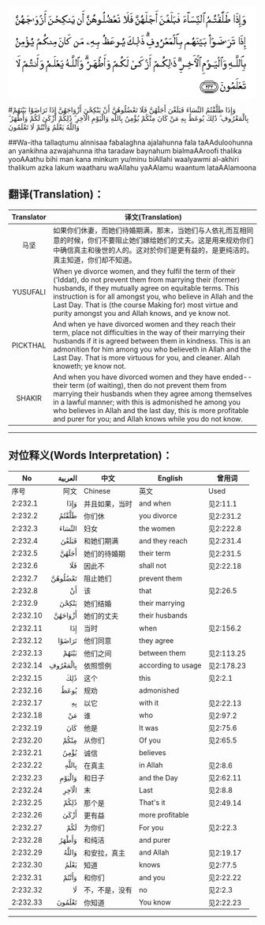 ![002:232](images/002_232.gif)

#وَإِذَا طَلَّقْتُمُ النِّسَاءَ فَبَلَغْنَ أَجَلَهُنَّ فَلَا تَعْضُلُوهُنَّ أَنْ يَنْكِحْنَ أَزْوَاجَهُنَّ إِذَا تَرَاضَوْا بَيْنَهُمْ بِالْمَعْرُوفِ ۗ ذَٰلِكَ يُوعَظُ بِهِ مَنْ كَانَ مِنْكُمْ يُؤْمِنُ بِاللَّهِ وَالْيَوْمِ الْآخِرِ ۗ ذَٰلِكُمْ أَزْكَىٰ لَكُمْ وَأَطْهَرُ ۗ وَاللَّهُ يَعْلَمُ وَأَنْتُمْ لَا تَعْلَمُونَ 

##Wa-itha tallaqtumu alnnisaa fabalaghna ajalahunna fala taAAduloohunna an yankihna azwajahunna itha taradaw baynahum bialmaAAroofi thalika yooAAathu bihi man kana minkum yu/minu biAllahi waalyawmi al-akhiri thalikum azka lakum waatharu waAllahu yaAAlamu waantum lataAAlamoona 

## 翻译(Translation)：

| Translator | 译文(Translation)                                            |
| :--------: | ------------------------------------------------------------ |
|    马坚    | 如果你们休妻，而她们待婚期满，那末，当她们与人依礼而互相同意的时候，你们不要阻止她们嫁给她们的丈夫。这是用来规劝你们中确信真主和後世的人的。这对於你们是更有益的，是更纯洁的。真主知道，你们却不知道。 |
|  YUSUFALI  | When ye divorce women, and they fulfil the term of their ('Iddat), do not prevent them from marrying their (former) husbands, if they mutually agree on equitable terms. This instruction is for all amongst you, who believe in Allah and the Last Day. That is (the course Making for) most virtue and purity amongst you and Allah knows, and ye know not. |
|  PICKTHAL  | And when ye have divorced women and they reach their term, place not difficulties in the way of their marrying their husbands if it is agreed between them in kindness. This is an admonition for him among you who believeth in Allah and the Last Day. That is more virtuous for you, and cleaner. Allah knoweth; ye know not. |
|   SHAKIR   | And when you have divorced women and they have ended-- their term (of waiting), then do not prevent them from marrying their husbands when they agree among themselves in a lawful manner; with this is admonished he among you who believes in Allah and the last day, this is more profitable and purer for you; and Allah knows while you do not know. |

---

## 对位释义(Words Interpretation)：

| No   | العربية | 中文    | English | 曾用词 |
| ---- | ------: | ------- | ------- | ------ |
| 序号 |    阿文 | Chinese | 英文    | Used   |
| 2:232.1  | وَإِذَا     | 并且如果，当时     | and when           | 见2:11.1   |
| 2:232.2  | طَلَّقْتُمُ    | 你们休             | you divorce        | 见2:231.2  |
| 2:232.3  | النِّسَاءَ   | 妇女               | the women          | 见2:222.8  |
| 2:232.4  | فَبَلَغْنَ    | 和她们期满         | and they reach     | 见2:231.4  |
| 2:232.5  | أَجَلَهُنَّ    | 她们的待婚期       | their term         | 见2:231.5  |
| 2:232.6  | فَلَا      | 因此不             | shall not          | 见2:22.18  |
| 2:232.7  | تَعْضُلُوهُنَّ  | 阻止她们           | prevent them       |            |
| 2:232.8  | أَنْ       | 该                 | that               | 见2:26.5   |
| 2:232.9  | يَنْكِحْنَ    | 她们结婚           | their marrying     |            |
| 2:232.10 | أَزْوَاجَهُنَّ  | 她们的丈夫         | their husbands     |            |
| 2:232.11 | إِذَا      | 当时               | when               | 见2:156.2  |
| 2:232.12 | تَرَاضَوْا   | 他们同意           | they agree         |            |
| 2:232.13 | بَيْنَهُمْ    | 他们之间           | between them       | 见2:113.25 |
| 2:232.14 | بِالْمَعْرُوفِ | 依照惯例           | according to usage | 见2:178.23 |
| 2:232.15 | ذَٰلِكَ      | 这个           | this               | 见2:2.1    |
| 2:232.16 | يُوعَظُ     | 规劝               | admonished         |            |
| 2:232.17 | بِهِ       | 以它               | with it            | 见2:22.13  |
| 2:232.18 | مَنْ       | 谁                 | who                | 见2:97.2   |
| 2:232.19 | كَانَ      | 他是               | It was             | 见2:75.6   |
| 2:232.20 | مِنْكُمْ     | 从你们             | Of you             | 见2:65.5   |
| 2:232.21 | يُؤْمِنُ     | 诚信               | believes           |            |
| 2:232.22 | بِاللَّهِ    | 在真主         | in Allah           | 见2:8.6    |
| 2:232.23 | وَالْيَوْمِ   | 和日子             | and the Day        | 见2:62.11  |
| 2:232.24 | الْآخِرِ    | 末                 | Last               | 见2:8.8    |
| 2:232.25 | ذَٰلِكُمْ     | 那个是             | That's it          | 见2:49.14  |
| 2:232.26 | أَزْكَىٰ     | 更有益             | more profitable    |            |
| 2:232.27 | لَكُمْ      | 为你们             | For you            | 见2:22.3   |
| 2:232.28 | وَأَطْهَرُ    | 和纯洁             | and purer          |            |
| 2:232.29 | وَاللَّهُ    | 和安拉，真主       | and Allah          | 见2:19.17  |
| 2:232.30 | يَعْلَمُ     | 知道               | knows              | 见2:77.5   |
| 2:232.31 | وَأَنْتُمْ    | 和你们             | and you            | 见2:22.22  |
| 2:232.32 | لَا       | 不，不是，没有     | no                 | 见2:2.3    |
| 2:232.33 | تَعْلَمُونَ   | 你知道             | You know           | 见2:22.23  |

---

